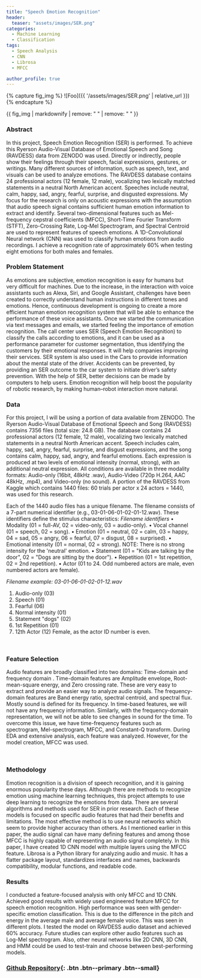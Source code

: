 ```yaml
---
title: "Speech Emotion Recognition"
header:
  teaser: "assets/images/SER.png"
categories:
  - Machine Learning
  - Classification
tags:
  - Speech Analysis
  - CNN
  - Librosa
  - MFCC

author_profile: true
---
```


{% capture fig_img %}
![Foo]({{ '/assets/images/SER.png' | relative_url }})
{% endcapture %}

{{ fig_img | markdownify | remove: "
" | remove: "
" }}

### Abstract
  In this project, Speech Emotion Recognition (SER) is performed. To achieve this Ryerson Audio-Visual Database of Emotional Speech and Song (RAVDESS) data from ZENODO was used. Directly or indirectly, people show their feelings through their speech, facial expressions, gestures, or writings. Many different sources of information, such as speech, text, and visuals can be used to analyze emotions. The RAVDESS database contains 24 professional actors (12 female, 12 male), vocalizing two lexically matched statements in a neutral North American accent. Speeches include neutral, calm, happy, sad, angry, fearful, surprise, and disgusted expressions. My focus for the research is only on acoustic expressions with the assumption that audio speech signal contains sufficient human emotion information to extract and identify. Several two-dimensional features such as Mel-frequency cepstral coefficients (MFCC), Short-Time Fourier Transform (STFT), Zero-Crossing Rate, Log-Mel Spectrogram, and Spectral Centroid are used to represent features of speech emotions. A 1D-Convolutional Neural network (CNN) was used to classify human emotions from audio recordings. I achieve a recognition rate of approximately 60% when testing eight emotions for both males and females.
 <br />

### Problem Statement
  As emotions are subjective, emotion recognition is easy for humans but very difficult for machines. Due to the increase, in the interaction with voice assistants such as Alexa, Siri, and Google Assistant, challenges have been created to correctly understand human instructions in different tones and emotions. Hence, continuous development is ongoing to create a more efficient human emotion recognition system that will be able to enhance the performance of these voice assistants. Once we started the communication via text messages and emails, we started feeling the importance of emotion recognition.
  The call center uses SER (Speech Emotion Recognition) to classify the calls according to emotions, and it can be used as a performance parameter for customer segmentation, thus identifying the customers by their emotional responses. It will help companies improving their services. SER system is also used in the Cars to provide information about the mental state of the driver. Accidents can be prevented, by providing an SER outcome to the car system to initiate driver’s safety prevention. With the help of SER, better decisions can be made by computers to help users. Emotion recognition will help boost the popularity of robotic research, by making human–robot interaction more natural.
 <br />

### Data
  For this project, I will be using a portion of data available from ZENODO. The Ryerson Audio-Visual Database of Emotional Speech and Song (RAVDESS) contains 7356 files (total size: 24.8 GB). The database contains 24 professional actors (12 female, 12 male), vocalizing two lexically matched statements in a neutral North American accent. Speech includes calm, happy, sad, angry, fearful, surprise, and disgust expressions, and the song contains calm, happy, sad, angry, and fearful emotions. Each expression is produced at two levels of emotional intensity (normal, strong), with an additional neutral expression. All conditions are available in three modality formats: Audio-only (16bit, 48kHz .wav), Audio-Video (720p H.264, AAC 48kHz, .mp4), and Video-only (no sound). A portion of the RAVDESS from Kaggle which contains 1440 files: 60 trials per actor x 24 actors = 1440, was used for this research.

  Each of the 1440 audio files has a unique filename. The filename consists of a 7-part numerical identifier (e.g., 03-01-06-01-02-01-12.wav). These identifiers define the stimulus characteristics:
*Filename identifiers*
•	Modality (01 = full-AV, 02 = video-only, 03 = audio-only).
•	Vocal channel (01 = speech, 02 = song).
•	Emotion (01 = neutral, 02 = calm, 03 = happy, 04 = sad, 05 = angry, 06 = fearful, 07 = disgust, 08 = surprised).
•	Emotional intensity (01 = normal, 02 = strong). NOTE: There is no strong intensity for the 'neutral' emotion.
•	Statement (01 = "Kids are talking by the door", 02 = "Dogs are sitting by the door").
•	Repetition (01 = 1st repetition, 02 = 2nd repetition).
•	Actor (01 to 24. Odd numbered actors are male, even numbered actors are female).

  *Filename example: 03-01-06-01-02-01-12.wav*
1.	Audio-only (03)
2.	Speech (01)
3.	Fearful (06)
4.	Normal intensity (01)
5.	Statement "dogs" (02)
6.	1st Repetition (01)
7.	12th Actor (12)
  Female, as the actor ID number is even. 

 <br />

### Feature Selection
  Audio features are broadly classified into two domains: Time-domain and frequency domain . Time-domain features are Amplitude envelope, Root-mean-square energy, and Zero crossing rate. These are very easy to extract and provide an easier way to analyze audio signals. The frequency-domain features are Band energy ratio, spectral centroid, and spectral flux. Mostly sound is defined for its frequency. In time-based features, we will not have any frequency information. Similarly, with the frequency-domain representation, we will not be able to see changes in sound for the time. To overcome this issue, we have time-frequency features such as spectrogram, Mel-spectrogram, MFCC, and Constant-Q transform. During EDA and extensive analysis, each feature was analyzed. However, for the model creation, MFCC was used.
  
 <br />
 
### Methodology
  Emotion recognition is a division of speech recognition, and it is gaining enormous popularity these days. Although there are methods to recognize emotion using machine learning techniques, this project attempts to use deep learning to recognize the emotions from data. There are several algorithms and methods used for SER in prior research. Each of these models is focused on specific audio features that had their benefits and limitations. The most effective method is to use neural networks which seem to provide higher accuracy than others. As I mentioned earlier in this paper, the audio signal can have many defining features and among those MFCC is highly capable of representing an audio signal completely. In this paper, I have created 1D CNN model with multiple layers using the MFCC feature. 
   Librosa is a Python library for analyzing audio and music. It has a flatter package layout, standardizes interfaces and names, backwards compatibility, modular functions, and readable code.
<br />

### Results
  I conducted a feature-focused analysis with only MFCC and 1D CNN. Achieved good results with widely used engineered feature MFCC for speech emotion recognition. High performance was seen with gender-specific emotion classification. This is due to the difference in the pitch and energy in the average male and average female voice. This was seen in different plots. I tested the model on RAVDESS audio dataset and achieved 60% accuracy. Future studies can explore other audio features such as Log-Mel spectrogram. Also, other neural networks like 2D CNN, 3D CNN, and HMM could be used to test-train and choose between best-performing models. 
  <br />

### [Github Repository](https://github.com/GARV3007/Speech-Emotion-Recognition){: .btn .btn--primary .btn--small}
